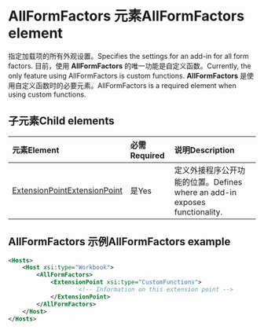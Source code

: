 # <a name="allformfactors-element"></a><span data-ttu-id="ce514-101">AllFormFactors 元素</span><span class="sxs-lookup"><span data-stu-id="ce514-101">AllFormFactors element</span></span>

<span data-ttu-id="ce514-102">指定加载项的所有外观设置。</span><span class="sxs-lookup"><span data-stu-id="ce514-102">Specifies the settings for an add-in for all form factors.</span></span> <span data-ttu-id="ce514-103">目前，使用  **AllFormFactors** 的唯一功能是自定义函数。</span><span class="sxs-lookup"><span data-stu-id="ce514-103">Currently, the only feature using AllFormFactors is custom functions.</span></span> <span data-ttu-id="ce514-104">**AllFormFactors** 是使用自定义函数时的必要元素。</span><span class="sxs-lookup"><span data-stu-id="ce514-104">AllFormFactors is a required element when using custom functions.</span></span>

## <a name="child-elements"></a><span data-ttu-id="ce514-105">子元素</span><span class="sxs-lookup"><span data-stu-id="ce514-105">Child elements</span></span>

|  <span data-ttu-id="ce514-106">元素</span><span class="sxs-lookup"><span data-stu-id="ce514-106">Element</span></span> |  <span data-ttu-id="ce514-107">必需</span><span class="sxs-lookup"><span data-stu-id="ce514-107">Required</span></span>  |  <span data-ttu-id="ce514-108">说明</span><span class="sxs-lookup"><span data-stu-id="ce514-108">Description</span></span>  |
|:-----|:-----|:-----|
|  [<span data-ttu-id="ce514-109">ExtensionPoint</span><span class="sxs-lookup"><span data-stu-id="ce514-109">ExtensionPoint</span></span>](extensionpoint.md) |  <span data-ttu-id="ce514-110">是</span><span class="sxs-lookup"><span data-stu-id="ce514-110">Yes</span></span> |  <span data-ttu-id="ce514-111">定义外接程序公开功能的位置。</span><span class="sxs-lookup"><span data-stu-id="ce514-111">Defines where an add-in exposes functionality.</span></span> |

## <a name="allformfactors-example"></a><span data-ttu-id="ce514-112">AllFormFactors 示例</span><span class="sxs-lookup"><span data-stu-id="ce514-112">AllFormFactors example</span></span>

```xml
<Hosts>
    <Host xsi:type="Workbook">
        <AllFormFactors>
            <ExtensionPoint xsi:type="CustomFunctions">
                    <!-- Information on this extension point -->
            </ExtensionPoint>
        </AllFormFactors>
    </Host>
</Hosts>
```
